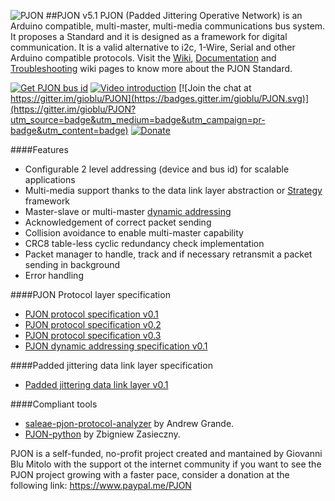 
![PJON](http://www.gioblu.com/PJON/PJON-github-header-tiny.png)
##PJON v5.1
PJON (Padded Jittering Operative Network) is an Arduino compatible, multi-master, multi-media communications bus system. It proposes a Standard and it is designed as a framework for digital communication. It is a valid alternative to i2c, 1-Wire, Serial and other Arduino compatible protocols. Visit the [Wiki](https://github.com/gioblu/PJON/wiki), [Documentation](https://github.com/gioblu/PJON/wiki/Documentation) and [Troubleshooting](https://github.com/gioblu/PJON/wiki/Troubleshooting) wiki pages to know more about the PJON Standard.

[![Get PJON bus id](https://img.shields.io/badge/GET-PJON%20bus%20id-lightgrey.svg)](http://www.pjon.org/get-bus-id.php)
[![Video introduction](https://img.shields.io/badge/PJON-video%20introduction-blue.svg)](https://www.youtube.com/watch?v=vjc4ZF5own8)
[![Join the chat at https://gitter.im/gioblu/PJON](https://badges.gitter.im/gioblu/PJON.svg)](https://gitter.im/gioblu/PJON?utm_source=badge&utm_medium=badge&utm_campaign=pr-badge&utm_content=badge) [![Donate](http://img.shields.io/paypal/donate.png?color=brightgreen)](https://www.paypal.me/PJON)

####Features
- Configurable 2 level addressing (device and bus id) for scalable applications
- Multi-media support thanks to the data link layer abstraction or [Strategy](https://github.com/gioblu/PJON/tree/master/strategies) framework  
- Master-slave or multi-master [dynamic addressing](https://github.com/gioblu/PJON/blob/master/specification/PJON-dynamic-addressing-specification-v0.1.md)
- Acknowledgement of correct packet sending
- Collision avoidance to enable multi-master capability
- CRC8 table-less cyclic redundancy check implementation
- Packet manager to handle, track and if necessary retransmit a packet sending in background
- Error handling

####PJON Protocol layer specification
- [PJON protocol specification v0.1](https://github.com/gioblu/PJON/blob/master/specification/PJON-protocol-specification-v0.1.md)
- [PJON protocol specification v0.2](https://github.com/gioblu/PJON/blob/master/specification/PJON-protocol-specification-v0.2.md)
- [PJON protocol specification v0.3](https://github.com/gioblu/PJON/blob/master/specification/PJON-protocol-specification-v0.3.md)
- [PJON dynamic addressing specification v0.1](https://github.com/gioblu/PJON/blob/master/specification/PJON-dynamic-addressing-specification-v0.1.md)

####Padded jittering data link layer specification
- [Padded jittering data link layer v0.1](https://github.com/gioblu/PJON/blob/master/strategies/SoftwareBitBang/specification/padded-jittering-protocol-specification-v0.1.md)

####Compliant tools
- [saleae-pjon-protocol-analyzer](https://github.com/aperepel/saleae-pjon-protocol-analyzer) by Andrew Grande.
- [PJON-python](https://github.com/Girgitt/PJON-python) by Zbigniew Zasieczny.

PJON is a self-funded, no-profit project created and mantained by Giovanni Blu Mitolo
with the support ot the internet community if you want to see the PJON project growing
with a faster pace, consider a donation at the following link: https://www.paypal.me/PJON
